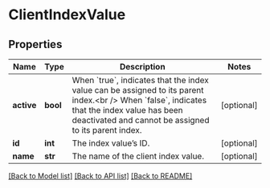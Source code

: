 # ClientIndexValue

## Properties
Name | Type | Description | Notes
------------ | ------------- | ------------- | -------------
**active** | **bool** | When &#x60;true&#x60;, indicates that the index value can be assigned to its parent index.&lt;br /&gt;  When &#x60;false&#x60;, indicates that the index value has been deactivated and cannot be assigned to its parent index. | [optional] 
**id** | **int** | The index value’s ID. | [optional] 
**name** | **str** | The name of the client index value. | [optional] 

[[Back to Model list]](../README.md#documentation-for-models) [[Back to API list]](../README.md#documentation-for-api-endpoints) [[Back to README]](../README.md)


